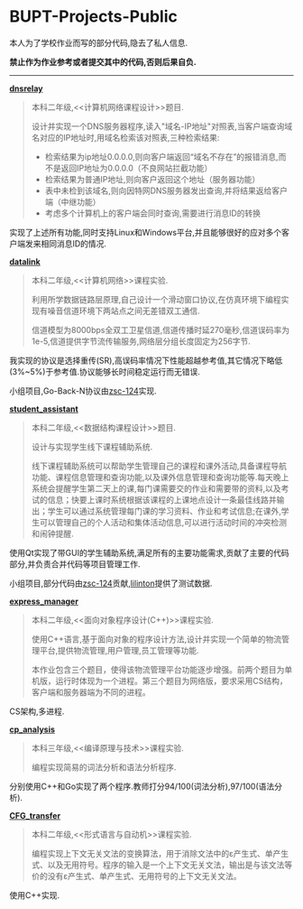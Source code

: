 # BUPT-Projects-Public

本人为了学校作业而写的部分代码,隐去了私人信息.

**禁止作为作业参考或者提交其中的代码,否则后果自负.**

---

**[ dnsrelay ](/dnsrelay/)**

> 本科二年级,<<计算机网络课程设计>>题目. 
> 
> 设计并实现一个DNS服务器程序,读入"域名-IP地址"对照表,当客户端查询域名对应的IP地址时,用域名检索该对照表,三种检索结果: 
> 
> - 检索结果为ip地址0.0.0.0,则向客户端返回“域名不存在”的报错消息,而不是返回IP地址为0.0.0.0（不良网站拦截功能）
> - 检索结果为普通IP地址,则向客户返回这个地址（服务器功能）
> - 表中未检到该域名,则向因特网DNS服务器发出查询,并将结果返给客户端（中继功能）
> - 考虑多个计算机上的客户端会同时查询,需要进行消息ID的转换

实现了上述所有功能,同时支持Linux和Windows平台,并且能够很好的应对多个客户端发来相同消息ID的情况.


**[ datalink ](/datalink/)**

> 本科二年级,<<计算机网络>>课程实验. 
> 
> 利用所学数据链路层原理,自己设计一个滑动窗口协议,在仿真环境下编程实现有噪音信道环境下两站点之间无差错双工通信.
> 
> 信道模型为8000bps全双工卫星信道,信道传播时延270毫秒,信道误码率为1e-5,信道提供字节流传输服务,网络层分组长度固定为256字节.

我实现的协议是选择重传(SR),高误码率情况下性能超越参考值,其它情况下略低(3%~5%)于参考值.协议能够长时间稳定运行而无错误.

小组项目,Go-Back-N协议由[zsc-124](https://github.com/zsc-124)实现.

**[ student_assistant ](/student_assistant/)**

> 本科二年级,<<数据结构课程设计>>题目. 
> 
> 设计与实现学生线下课程辅助系统.
> 
> 线下课程辅助系统可以帮助学生管理自己的课程和课外活动,具备课程导航功能、课程信息管理和查询功能,以及课外信息管理和查询功能等.每天晚上系统会提醒学生第二天上的课,每门课需要交的作业和需要带的资料,以及考试的信息；快要上课时系统根据该课程的上课地点设计一条最佳线路并输出；学生可以通过系统管理每门课的学习资料、作业和考试信息;在课外,学生可以管理自己的个人活动和集体活动信息,可以进行活动时间的冲突检测和闹钟提醒.

使用Qt实现了带GUI的学生辅助系统,满足所有的主要功能需求,贡献了主要的代码部分,并负责合并代码等项目管理工作.

小组项目,部分代码由[zsc-124](https://github.com/zsc-124)贡献,[lilinton](https://github.com/lilinton)提供了测试数据.

**[ express_manager ](/express_manager/)**

> 本科二年级,<<面向对象程序设计(C++)>>课程实验.
> 
> 使用C++语言,基于面向对象的程序设计方法,设计并实现一个简单的物流管理平台,提供物流管理,用户管理,员工管理等功能.
>
> 本作业包含三个题目，使得该物流管理平台功能逐步增强。前两个题目为单机版，运行时体现为一个进程。第三个题目为网络版，要求采用CS结构，客户端和服务器端为不同的进程。

CS架构,多进程.

**[ cp_analysis ](/cp_analysis/)**

> 本科三年级,<<编译原理与技术>>课程实验.
> 
> 编程实现简易的词法分析和语法分析程序.

分别使用C++和Go实现了两个程序.教师打分94/100(词法分析),97/100(语法分析).

**[ CFG_transfer ](/CFG_transfer/)**

> 本科二年级,<<形式语言与自动机>>课程实验.
> 
> 编程实现上下文无关文法的变换算法，用于消除文法中的ε产生式、单产生式、以及无用符号。程序的输入是一个上下文无关文法，输出是与该文法等价的没有ε产生式、单产生式、无用符号的上下文无关文法。

使用C++实现.

